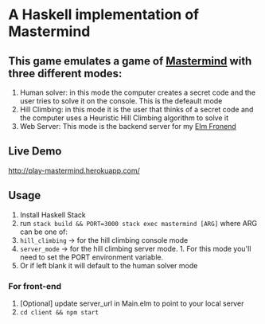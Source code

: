 # A Haskell implementation of Mastermind

## This game emulates a game of [Mastermind](https://en.wikipedia.org/wiki/Mastermind_(board_game)) with three different modes:

1. Human solver: in this mode the computer creates a secret code and the user tries to solve it on the console. This is the defeault mode
2. Hill Climbing: in this mode it is the user that thinks of a secret code and the computer uses a Heuristic Hill Climbing algorithm to solve it
3. Web Server: This mode is the backend server for my [Elm Fronend](https://github.com/maorleger/elm-mastermind)

## Live Demo
http://play-mastermind.herokuapp.com/

## Usage
1. Install Haskell Stack
2. run `stack build && PORT=3000 stack exec mastermind [ARG]` where ARG can be one of:
  1. `hill_climbing` -> for the hill climbing console mode
  2. `server_mode` -> for the hill climbing server mode. 
    1. For this mode you'll need to set the PORT environment variable.
  3. Or if left blank it will default to the human solver mode

### For front-end
1. [Optional] update server_url in Main.elm to point to your local server
2. `cd client && npm start`
